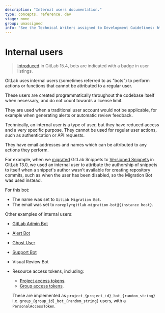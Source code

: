 ```yaml
---
description: "Internal users documentation."
type: concepts, reference, dev
stage: none
group: unassigned
info: "See the Technical Writers assigned to Development Guidelines: https://about.gitlab.com/handbook/product/ux/technical-writing/#assignments-to-development-guidelines"
---
```


# Internal users

> [Introduced](https://gitlab.com/gitlab-org/gitlab/-/merge_requests/97584) in GitLab 15.4, bots are indicated with a badge in user listings.

GitLab uses internal users (sometimes referred to as "bots") to perform
actions or functions that cannot be attributed to a regular user.

These users are created programmatically throughout the codebase itself when
necessary, and do not count towards a license limit.

They are used when a traditional user account would not be applicable, for
example when generating alerts or automatic review feedback.

Technically, an internal user is a type of user, but they have reduced access
and a very specific purpose. They cannot be used for regular user actions,
such as authentication or API requests.

They have email addresses and names which can be attributed to any actions
they perform.

For example, when we [migrated](https://gitlab.com/gitlab-org/gitlab/-/issues/216120)
GitLab Snippets to [Versioned Snippets](../user/snippets.md#versioned-snippets)
in GitLab 13.0, we used an internal user to attribute the authorship of
snippets to itself when a snippet's author wasn't available for creating
repository commits, such as when the user has been disabled, so the Migration
Bot was used instead.

For this bot:

- The name was set to `GitLab Migration Bot`.
- The email was set to `noreply+gitlab-migration-bot@{instance host}`.

Other examples of internal users:

- [GitLab Admin Bot](https://gitlab.com/gitlab-org/gitlab/-/blob/278bc9018dd1515a10cbf15b6c6cd55cb5431407/app/models/user.rb#L950-960)
- [Alert Bot](../operations/incident_management/alerts.md#trigger-actions-from-alerts)
- [Ghost User](../user/profile/account/delete_account.md#associated-records)
- [Support Bot](../user/project/service_desk/configure.md#support-bot-user)
- Visual Review Bot
- Resource access tokens, including:
  - [Project access tokens](../user/project/settings/project_access_tokens.md).
  - [Group access tokens](../user/group/settings/group_access_tokens.md).

  These are implemented as `project_{project_id}_bot_{random_string}` i.e. `group_{group_id}_bot_{random_string}` users, with a `PersonalAccessToken`.
